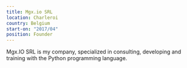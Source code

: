 ```yaml
---
title: Mgx.io SRL
location: Charleroi
country: Belgium
start-on: "2017/04"
position: Founder
---
```


Mgx.IO SRL is my company, specialized in consulting, developing and training with the Python programming language.
